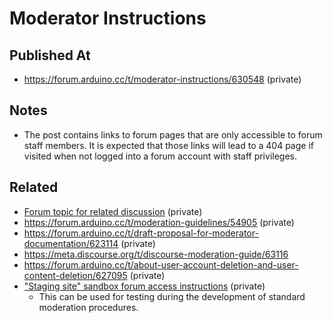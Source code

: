 # Moderator Instructions

## Published At

- https://forum.arduino.cc/t/moderator-instructions/630548 (private)

## Notes

- The post contains links to forum pages that are only accessible to forum staff members. It is expected that those links will lead to a 404 page if visited when not logged into a forum account with staff privileges.

## Related

- [Forum topic for related discussion](https://forum.arduino.cc/t/discussion-re-moderator-documentation-content/852461) (private)
- https://forum.arduino.cc/t/moderation-guidelines/54905 (private)
- https://forum.arduino.cc/t/draft-proposal-for-moderator-documentation/623114 (private)
- https://meta.discourse.org/t/discourse-moderation-guide/63116
- https://forum.arduino.cc/t/about-user-account-deletion-and-user-content-deletion/627095 (private)
- ["Staging site" sandbox forum access instructions](https://forum.arduino.cc/t/staging-site-sandbox-forum-instance/1112538) (private)
  - This can be used for testing during the development of standard moderation procedures.
